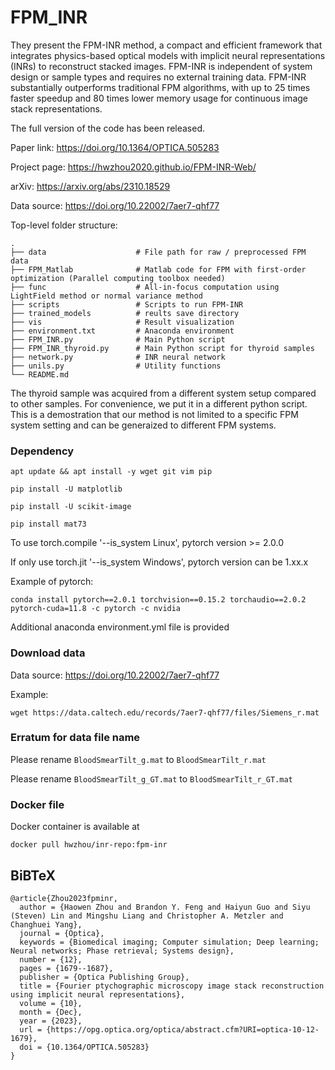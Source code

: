 # FPM_INR

They present the FPM-INR method, a compact and efficient framework that integrates physics-based optical models with implicit neural representations (INRs) to reconstruct stacked images. FPM-INR is independent of system design or sample types and requires no external training data. FPM-INR substantially outperforms traditional FPM algorithms, with up to 25 times faster speedup and 80 times lower memory usage for continuous image stack representations.

The full version of the code has been released.

Paper link: https://doi.org/10.1364/OPTICA.505283

Project page: https://hwzhou2020.github.io/FPM-INR-Web/

arXiv: https://arxiv.org/abs/2310.18529

Data source: https://doi.org/10.22002/7aer7-qhf77

Top-level folder structure:
```
.
├── data                    # File path for raw / preprocessed FPM data
├── FPM_Matlab              # Matlab code for FPM with first-order optimization (Parallel computing toolbox needed)
├── func                    # All-in-focus computation using LightField method or normal variance method
├── scripts                 # Scripts to run FPM-INR
├── trained_models          # reults save directory
├── vis                     # Result visualization
├── environment.txt         # Anaconda environment
├── FPM_INR.py              # Main Python script
├── FPM_INR_thyroid.py      # Main Python script for thyroid samples
├── network.py              # INR neural network
├── unils.py                # Utility functions
└── README.md
```

The thyroid sample was acquired from a different system setup compared to other samples. For convenience, we put it in a different python script. This is a demostration that our method is not limited to a specific FPM system setting and can be generaized to different FPM systems.

### Dependency
```
apt update && apt install -y wget git vim pip

pip install -U matplotlib

pip install -U scikit-image

pip install mat73

```

To use torch.compile '--is_system Linux', pytorch version >= 2.0.0

If only use torch.jit '--is_system Windows', pytorch version can be 1.xx.x

Example of pytorch:
```
conda install pytorch==2.0.1 torchvision==0.15.2 torchaudio==2.0.2 pytorch-cuda=11.8 -c pytorch -c nvidia
```

Additional anaconda environment.yml file is provided


### Download data

Data source: https://doi.org/10.22002/7aer7-qhf77

Example:
```
wget https://data.caltech.edu/records/7aer7-qhf77/files/Siemens_r.mat
```

### Erratum for data file name

Please rename ```BloodSmearTilt_g.mat``` to ```BloodSmearTilt_r.mat```

Please rename ```BloodSmearTilt_g_GT.mat``` to ```BloodSmearTilt_r_GT.mat``` 


### Docker file

Docker container is available at

```
docker pull hwzhou/inr-repo:fpm-inr
```

## BiBTeX

```
@article{Zhou2023fpminr,
  author = {Haowen Zhou and Brandon Y. Feng and Haiyun Guo and Siyu (Steven) Lin and Mingshu Liang and Christopher A. Metzler and Changhuei Yang},
  journal = {Optica},
  keywords = {Biomedical imaging; Computer simulation; Deep learning; Neural networks; Phase retrieval; Systems design},
  number = {12},
  pages = {1679--1687},
  publisher = {Optica Publishing Group},
  title = {Fourier ptychographic microscopy image stack reconstruction using implicit neural representations},
  volume = {10},
  month = {Dec},
  year = {2023},
  url = {https://opg.optica.org/optica/abstract.cfm?URI=optica-10-12-1679},
  doi = {10.1364/OPTICA.505283}
}
```
